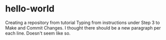 # hello-world
Creating a repository from tutorial
Typing from instructions under Step 3 to Make and Commit Changes.
I thought there should be a new paragraph per each line. Doesn't seem like so. 
